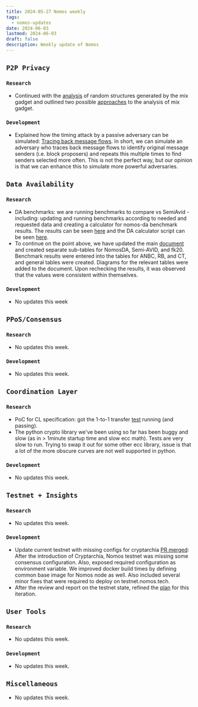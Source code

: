 ```yaml
---
title: 2024-05-27 Nomos weekly
tags:
  - nomos-updates
date: 2024-06-03
lastmod: 2024-06-03
draft: false
description: Weekly update of Nomos
---
```

## `P2P Privacy`

### `Research`

- Continued with the [analysis](https://www.notion.so/Analysis-of-the-mix-gadget-6246ab47a8e34ac0bc7b561d32680e34?pvs=4#94785a745fe04b12a6b2a5f15ef5f04b) of random structures generated by the mix gadget and outlined two possible [approaches](https://www.notion.so/Analysis-of-the-mix-gadget-6246ab47a8e34ac0bc7b561d32680e34?pvs=4#f6a1e2456cbb483bb41d5706c772f9a2) to the analysis of mix gadget.

### `Development`

- Explained how the timing attack by a passive adversary can be simulated: [Tracing back message flows](https://www.notion.so/WIP-P2P-Privacy-Passive-Adversary-ecbcb7ea509b4337b66de515d900dd50?pvs=4#f34d8c61c46847389d6c0d3115b0f435). In short, we can simulate an adversary who traces back message flows to identify original message senders (i.e. block proposers) and repeats this multiple times to find senders selected more often. This is not the perfect way, but our opinion is that we can enhance this to simulate more powerful adversaries.

## `Data Availability`

### `Research`

- DA benchmarks: we are running benchmarks to compare vs SemiAvid - including: updating and running benchmarks according to needed and requested data and creating a calculator for nomos-da benchmark results. The results can be seen [here](https://gist.github.com/danielSanchezQ/dce309a9ef488b5bcfaad1869f538702) and the DA calculator script can be seen [here](https://github.com/logos-co/nomos-node/pull/658).
- To continue on the point above, we have updated the main [document](https://www.notion.so/Benchmark-and-Scheme-Viability-Analysis-ce94c6a6cb2c4661bca3bacfdf88e048?d=8d3a686af1a34cf797706cae71206d90#917d664fa6c24c3da5f3ad93f1f7aee4) and created separate  sub-tables for NomosDA, Semi-AVID, and fk20. Benchmark results were entered into the tables for ANBC, RB, and CT, and general tables were created. Diagrams for the relevant tables were added to the document. Upon rechecking the results, it was observed that the values were consistent within themselves.

### `Development`

- No updates this week

## `PPoS/Consensus`

### `Research`

- No updates this week.

### `Development`

- No updates this week.

## `Coordination Layer`

### `Research`

- PoC for CL specification: got the 1-to-1 transfer [test](https://github.com/logos-co/nomos-specs/pull/93/files#diff-f2ea6731922026e3d88b43b91934936cadcbddb64c62fec78941023f69a2542dR12-R73) running (and passing).
- The python crypto library we've been using so far has been buggy and slow (as in > 1minute startup time and slow ecc math). Tests are very slow to run. Trying to swap it out for some other ecc library, issue is that a lot of the more obscure curves are not well supported in python.

### `Development`

- No updates this week.

## `Testnet + Insights`

### `Research`

- No updates this week.

### `Development`

- Update current testnet with missing configs for cryptarchia [PR merged](https://github.com/logos-co/nomos-node/pull/656 ): After the introduction of Cryptarchia, Nomos testnet was missing some consensus configuration. Also, exposed required configuration as environment variable. We improved docker build times by defining common base image for Nomos node as well. Also included several minor fixes that were required to deploy on testnet.nomos.tech.
- After the review and report on the testnet state, refined the [plan](https://www.notion.so/Nomos-Testnet-99ed9acef3e04b218bbb02ab958c964f) for this iteration.

## `User Tools`

### `Research`

- No updates this week.

### `Development`

- No updates this week.

## `Miscellaneous`

- No updates this week.